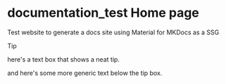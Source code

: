 # documentation_test Home page

Test website to generate a docs site using Material for MKDocs as a SSG

> [!Tip]
> here's a text box that shows a neat tip. 

and here's some more generic text below the tip box. 
